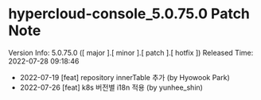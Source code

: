# hypercloud-console_5.0.75.0 Patch Note

Version Info: 5.0.75.0 ([ major ].[ minor ].[ patch ].[ hotfix ])
Released Time: 2022-07-28 09:18:46

- 2022-07-19 [feat] repository innerTable 추가 (by Hyowook Park) 
- 2022-07-26 [feat] k8s 버전별 i18n 적용 (by yunhee_shin) 
